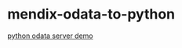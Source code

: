 # mendix-odata-to-python
[python odata server demo](https://github.com/engalar/python-odata-server)
